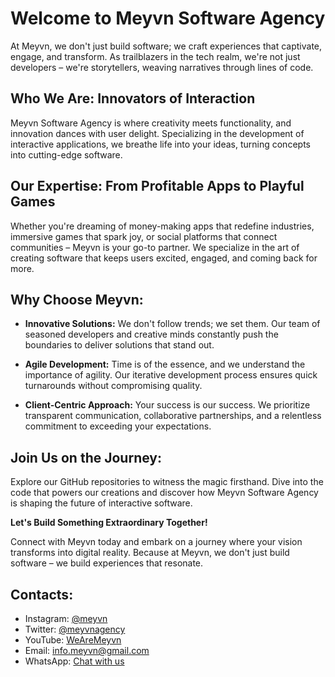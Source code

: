 # Welcome to Meyvn Software Agency

At Meyvn, we don't just build software; we craft experiences that captivate, engage, and transform. As trailblazers in the tech realm, we're not just developers – we're storytellers, weaving narratives through lines of code.

## Who We Are: Innovators of Interaction

Meyvn Software Agency is where creativity meets functionality, and innovation dances with user delight. Specializing in the development of interactive applications, we breathe life into your ideas, turning concepts into cutting-edge software.

## Our Expertise: From Profitable Apps to Playful Games

Whether you're dreaming of money-making apps that redefine industries, immersive games that spark joy, or social platforms that connect communities – Meyvn is your go-to partner. We specialize in the art of creating software that keeps users excited, engaged, and coming back for more.

## Why Choose Meyvn:

- **Innovative Solutions:** We don't follow trends; we set them. Our team of seasoned developers and creative minds constantly push the boundaries to deliver solutions that stand out.

- **Agile Development:** Time is of the essence, and we understand the importance of agility. Our iterative development process ensures quick turnarounds without compromising quality.

- **Client-Centric Approach:** Your success is our success. We prioritize transparent communication, collaborative partnerships, and a relentless commitment to exceeding your expectations.

## Join Us on the Journey:

Explore our GitHub repositories to witness the magic firsthand. Dive into the code that powers our creations and discover how Meyvn Software Agency is shaping the future of interactive software.

**Let's Build Something Extraordinary Together!**

Connect with Meyvn today and embark on a journey where your vision transforms into digital reality. Because at Meyvn, we don't just build software – we build experiences that resonate.

## Contacts:

- Instagram: [@meyvn](https://www.instagram.com/meyvn)
- Twitter: [@meyvnagency](https://twitter.com/meyvnagency)
- YouTube: [WeAreMeyvn](https://www.youtube.com/wearemeyvn)
- Email: [info.meyvn@gmail.com](mailto:info.meyvn@gmail.com)
- WhatsApp: [Chat with us](https://wa.link/0bui7z)
